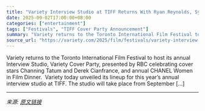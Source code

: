 ```yaml
---
title: "Variety Interview Studio at TIFF Returns With Ryan Reynolds, Sydney Sweeney, Matthew McConaughey and More"
date: 2025-09-02T17:00:00+08:00
categories: ["entertainment"]
tags: ["Festivals", "TIFF Cover Party Announcement"]
summary: "Variety returns to the Toronto International Film Festival to host its annual Interview Studio, Variety Cover Party, presented by RBC celebrating cover stars Channing Tatum and Derek Cianfrance, and a"
source_url: "https://variety.com/2025/film/festivals/variety-interview-studio-at-tiff-returns-1236501224/"
---
```


Variety returns to the Toronto International Film Festival to host its annual Interview Studio, Variety Cover Party, presented by RBC celebrating cover stars Channing Tatum and Derek Cianfrance, and annual CHANEL Women in Film Dinner.&#160; Variety today unveiled its lineup for this year&#8217;s annual interview studio at TIFF. The studio will take place from September [&#8230;]

---

*来源: [原文链接](https://variety.com/2025/film/festivals/variety-interview-studio-at-tiff-returns-1236501224/)*
